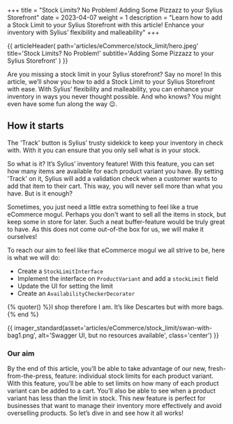 +++
title = "Stock Limits? No Problem! Adding Some Pizzazz to your Sylius Storefront"
date = 2023-04-07
weight = 1
description = "Learn how to add a Stock Limit to your Sylius Storefront with this article! Enhance your inventory with Sylius’ flexibility and malleability"
+++

{{ articleHeader(
path='articles/eCommerce/stock_limit/hero.jpeg'
title='Stock Limits? No Problem!'
subtitle='Adding Some Pizzazz to your Sylius Storefront'
) }}  
  
Are you missing a stock limit in your Sylius storefront? Say no more! In this article, we’ll show you how to add a Stock Limit to your Sylius Storefront with ease. With Sylius’ flexibility and malleability, you can enhance your inventory in ways you never thought possible. And who knows? You might even have some fun along the way 😉.  
  
## How it starts
The 'Track' button is Sylius’ trusty sidekick to keep your inventory in check with. With it you can ensure that you only sell what is in your stock.  

So what is it? It’s Sylius’ inventory feature! With this feature, you can set how many items are available for each product variant you have. By setting 'Track' on it, Sylius will add a validation check when a customer wants to add that item to their cart. This way, you will never sell more than what you have. But is it enough?
  
Sometimes, you just need a little extra something to feel like a true eCommerce mogul. Perhaps you don't want to sell all the items in stock, but keep some in store for later. Such a neat buffer-feature would be truly great to have. As this does not come out-of-the box for us, we will make it ourselves!

To reach our aim to feel like that eCommerce mogul we all strive to be, here is what we will do:
* Create a `StockLimitInterface`
* Implement the interface on `ProductVariant` and add a `stockLimit` field
* Update the UI for setting the limit
* Create an `AvailabilityCheckerDecorator`

{% quoter() %}I shop therefore I am. It’s like Descartes but with more bags.{% end %}

{{ imager_standard(asset='articles/eCommerce/stock_limit/swan-with-bag1.png', alt='Swagger UI, but no resources available', class='center') }}

### Our aim 
By the end of this article, you’ll be able to take advantage of our new, fresh-from-the-press, feature: individual stock limits for each product variant. With this feature, you’ll be able to set limits on how many of each product variant can be added to a cart. You’ll also be able to see when a product variant has less than the limit in stock. This new feature is perfect for businesses that want to manage their inventory more effectively and avoid overselling products. So let’s dive in and see how it all works!
